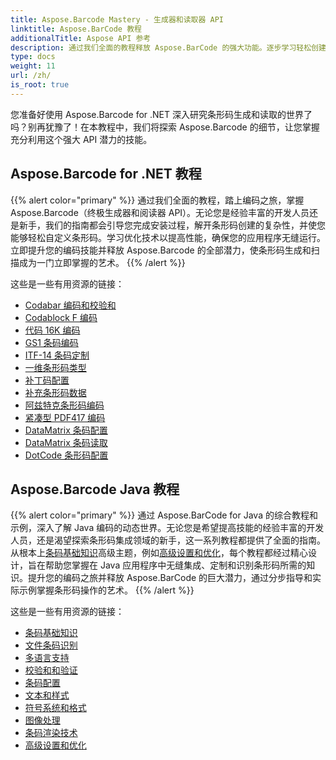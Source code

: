 ```yaml
---
title: Aspose.Barcode Mastery - 生成器和读取器 API
linktitle: Aspose.BarCode 教程
additionalTitle: Aspose API 参考
description: 通过我们全面的教程释放 Aspose.BarCode 的强大功能。逐步学习轻松创建、自定义和优化条形码。
type: docs
weight: 11
url: /zh/
is_root: true
---
```


您准备好使用 Aspose.Barcode for .NET 深入研究条形码生成和读取的世界了吗？别再犹豫了！在本教程中，我们将探索 Aspose.Barcode 的细节，让您掌握充分利用这个强大 API 潜力的技能。


## Aspose.Barcode for .NET 教程
{{% alert color="primary" %}}
通过我们全面的教程，踏上编码之旅，掌握 Aspose.Barcode（终极生成器和阅读器 API）。无论您是经验丰富的开发人员还是新手，我们的指南都会引导您完成安装过程，解开条形码创建的复杂性，并使您能够轻松自定义条形码。学习优化技术以提高性能，确保您的应用程序无缝运行。立即提升您的编码技能并释放 Aspose.Barcode 的全部潜力，使条形码生成和扫描成为一门立即掌握的艺术。
{{% /alert %}}

这些是一些有用资源的链接：
 
- [Codabar 编码和校验和](./net/codabar-encoding-and-checksum/)
- [Codablock F 编码](./net/codablock-f-encoding/)
- [代码 16K 编码](./net/code-16k-encoding/)
- [GS1 条码编码](./net/gs1-barcode-encoding/)
- [ITF-14 条码定制](./net/itf-14-barcode-customization/)
- [一维条形码类型](./net/one-dimensional-barcode-types/)
- [补丁码配置](./net/patch-code-configuration/)
- [补充条形码数据](./net/supplemental-barcode-data/)
- [阿兹特克条形码编码](./net/aztec-barcode-encoding/)
- [紧凑型 PDF417 编码](./net/compact-pdf417-encoding/)
- [DataMatrix 条码配置](./net/datamatrix-barcode-configuration/)
- [DataMatrix 条码读取](./net/datamatrix-barcode-reading/)
- [DotCode 条形码配置](./net/dotcode-barcode-configuration/)



## Aspose.Barcode Java 教程
{{% alert color="primary" %}}
通过 Aspose.BarCode for Java 的综合教程和示例，深入了解 Java 编码的动态世界。无论您是希望提高技能的经验丰富的开发人员，还是渴望探索条形码集成领域的新手，这一系列教程都提供了全面的指南。从根本上[条码基础知识](./java/barcode-basics/)高级主题，例如[高级设置和优化](./java/advanced-settings-and-optimization/)，每个教程都经过精心设计，旨在帮助您掌握在 Java 应用程序中无缝集成、定制和识别条形码所需的知识。提升您的编码之旅并释放 Aspose.BarCode 的巨大潜力，通过分步指导和实际示例掌握条形码操作的艺术。
{{% /alert %}}

这些是一些有用资源的链接：

- [条码基础知识](./java/barcode-basics/)
- [文件条码识别](./java/document-barcode-recognition/)
- [多语言支持](./java/multilingual-support/)
- [校验和和验证](./java/checksum-and-validation/)
- [条码配置](./java/barcode-configuration/)
- [文本和样式](./java/text-and-styling/)
- [符号系统和格式](./java/symbology-and-format/)
- [图像处理](./java/image-manipulation/)
- [条码渲染技术](./java/barcode-rendering-techniques/)
- [高级设置和优化](./java/advanced-settings-and-optimization/)
